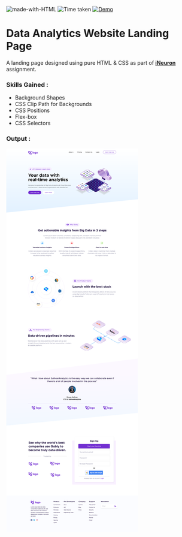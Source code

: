 ![made-with-HTML](https://img.shields.io/badge/Made%20with-HTML%20&%20CSS-orange?style=for-the-badge)
![Time taken](https://img.shields.io/badge/Time%20Taken-03Days-black?style=for-the-badge&logo=Clockify)
[![Demo](https://img.shields.io/badge/See%20Demo-Visit-e9f4ff?style=for-the-badge&logo=web)](https://vasu-data-analytics-landing-page.netlify.app/)

# Data Analytics Website Landing Page

A landing page designed using pure HTML & CSS as part of **[iNeuron](https://ineuron.ai/ 'iNeuron')** assignment.

### Skills Gained :

- Background Shapes
- CSS Clip Path for Backgrounds
- CSS Positions
- Flex-box
- CSS Selectors

### Output :

[![Output Image](./output.png)](https://vasu-data-analytics-landing-page.netlify.app/)

